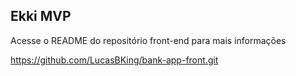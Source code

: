 ## Ekki MVP

Acesse o README do repositório front-end para mais informações

https://github.com/LucasBKing/bank-app-front.git